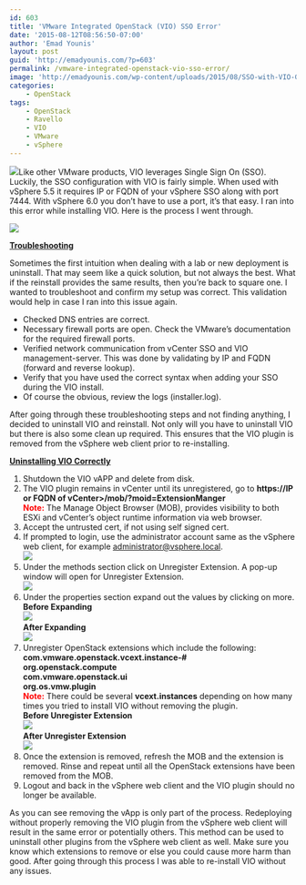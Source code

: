 ```yaml
---
id: 603
title: 'VMware Integrated OpenStack (VIO) SSO Error'
date: '2015-08-12T08:56:50-07:00'
author: 'Emad Younis'
layout: post
guid: 'http://emadyounis.com/?p=603'
permalink: /vmware-integrated-openstack-vio-sso-error/
image: 'http://emadyounis.com/wp-content/uploads/2015/08/SSO-with-VIO-Graphic.png'
categories:
    - OpenStack
tags:
    - OpenStack
    - Ravello
    - VIO
    - VMware
    - vSphere
---
```


![](https://younise.github.io/assets/img/2015/08/SSO-with-VIO-Graphic.png?resize=309%2C217)Like other VMware products, VIO leverages Single Sign On (SSO). Luckily, the SSO configuration with VIO is fairly simple. When used with vSphere 5.5 it requires IP or FQDN of your vSphere SSO along with port 7444. With vSphere 6.0 you don’t have to use a port, it’s that easy. I ran into this error while installing VIO. Here is the process I went through.

[![](https://younise.github.io/assets/img/2015/07/VIO-SSO-Error.jpg?resize=322%2C140)](https://younise.github.io/assets/img/2015/07/VIO-SSO-Error.jpg)

<span style="text-decoration: underline;">**Troubleshooting**</span>

Sometimes the first intuition when dealing with a lab or new deployment is uninstall. That may seem like a quick solution, but not always the best. What if the reinstall provides the same results, then you’re back to square one. I wanted to troubleshoot and confirm my setup was correct. This validation would help in case I ran into this issue again.

- Checked DNS entries are correct.
- Necessary firewall ports are open. Check the VMware’s documentation for the required firewall ports.
- Verified network communication from vCenter SSO and VIO management-server. This was done by validating by IP and FQDN (forward and reverse lookup).
- Verify that you have used the correct syntax when adding your SSO during the VIO install.
- Of course the obvious, review the logs (installer.log).

After going through these troubleshooting steps and not finding anything, I decided to uninstall VIO and reinstall. Not only will you have to uninstall VIO but there is also some clean up required. This ensures that the VIO plugin is removed from the vSphere web client prior to re-installing.

<span style="text-decoration: underline;">**Uninstalling VIO Correctly**</span>

1. Shutdown the VIO vAPP and delete from disk.
2. The VIO plugin remains in vCenter until its unregistered, go to **https://IP or FQDN of vCenter&gt;/mob/?moid=ExtensionManger**  
    <span style="color: #ff0000;">**Note:**</span> The Manage Object Browser (MOB), provides visibility to both ESXi and vCenter’s object runtime information via web browser.
3. Accept the untrusted cert, if not using self signed cert.
4. If prompted to login, use the administrator account same as the vSphere web client, for example administrator@vsphere.local.  
    [![](https://younise.github.io/assets/img/2015/08/Mob-Login-VIO.jpg?resize=363%2C287)](https://younise.github.io/assets/img/2015/08/Mob-Login-VIO.jpg)
5. Under the methods section click on Unregister Extension. A pop-up window will open for Unregister Extension.  
    [![](https://younise.github.io/assets/img/2015/08/VIO-Unrgister-Extenion.jpg?resize=1264%2C584)](https://younise.github.io/assets/img/2015/08/VIO-Unrgister-Extenion.jpg)
6. Under the properties section expand out the values by clicking on more.  
    **Before Expanding**  
    [![](https://younise.github.io/assets/img/2015/08/VIO-Properties-More.jpg?resize=1264%2C276)](https://younise.github.io/assets/img/2015/08/VIO-Properties-More.jpg)  
    **After Expanding**  
    [![](https://younise.github.io/assets/img/2015/08/VIO-Properties-More-Expanded.jpg?resize=1241%2C558)](https://younise.github.io/assets/img/2015/08/VIO-Properties-More-Expanded.jpg)
7. Unregister OpenStack extensions which include the following:  
    **com.vmware.openstack.vcext.instance-#**  
    **org.openstack.compute**  
    **com.vmware.openstack.ui**  
    **org.os.vmw.plugin**  
    <span style="color: #ff0000;">**Note:**</span> There could be several **vcext.instances** depending on how many times you tried to install VIO without removing the plugin.  
    **Before Unregister Extension**  
    [![](https://younise.github.io/assets/img/2015/08/VIO-Unregister-Extension.jpg?resize=818%2C303)](https://younise.github.io/assets/img/2015/08/VIO-Unregister-Extension.jpg)  
    **After Unregister Extension**  
    [![](https://younise.github.io/assets/img/2015/08/After-VIO-Unrgister-Extension.jpg?resize=796%2C340)](https://younise.github.io/assets/img/2015/08/After-VIO-Unrgister-Extension.jpg)
8. Once the extension is removed, refresh the MOB and the extension is removed. Rinse and repeat until all the OpenStack extensions have been removed from the MOB.
9. Logout and back in the vSphere web client and the VIO plugin should no longer be available.

As you can see removing the vApp is only part of the process. Redeploying without properly removing the VIO plugin from the vSphere web client will result in the same error or potentially others. This method can be used to uninstall other plugins from the vSphere web client as well. Make sure you know which extensions to remove or else you could cause more harm than good. After going through this process I was able to re-install VIO without any issues.
